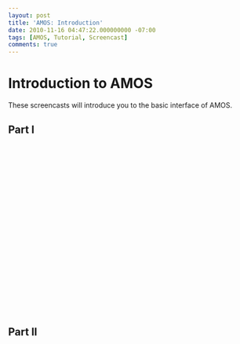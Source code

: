 ```yaml
---
layout: post
title: 'AMOS: Introduction'
date: 2010-11-16 04:47:22.000000000 -07:00
tags: [AMOS, Tutorial, Screencast]
comments: true
---
```


# Introduction to AMOS

These screencasts will introduce you to the basic interface of AMOS.

## Part I 
<p><object width="560" height="340"><param name="movie" value="http://www.youtube.com/v/GA2hco5604M?fs=1&amp;hl=en_US&amp;hd=1" /><param name="allowFullScreen" value="true" /><param name="allowscriptaccess" value="always" /><embed src="http://www.youtube.com/v/GA2hco5604M?fs=1&amp;hl=en_US&amp;hd=1" type="application/x-shockwave-flash" allowscriptaccess="always" allowfullscreen="true" width="560" height="340"></embed></object></p>

## Part II 

<p><object width="560" height="340"><param name="movie" value="http://www.youtube.com/v/6tZFOsp7vfw?fs=1&amp;hl=en_US&amp;hd=1" /><param name="allowFullScreen" value="true" /><param name="allowscriptaccess" value="always" /><embed src="http://www.youtube.com/v/6tZFOsp7vfw?fs=1&amp;hl=en_US&amp;hd=1" type="application/x-shockwave-flash" allowscriptaccess="always" allowfullscreen="true" width="560" height="340"></embed></object></p>

